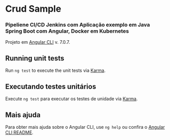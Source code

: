 # Crud Sample

### Pipeliene CI/CD Jenkins com Aplicação exemplo em Java Spring Boot com Angular, Docker em Kubernetes

Projeto em [Angular CLI](https://github.com/angular/angular-cli) v. 7.0.7.

## Running unit tests

Run `ng test` to execute the unit tests via [Karma](https://karma-runner.github.io).

## Executando testes unitários

Execute `ng test` para executar os testes de unidade via [Karma](https://karma-runner.github.io).

## Mais ajuda

Para obter mais ajuda sobre o Angular CLI, use `ng help` ou confira o [Angular CLI README](https://github.com/angular/angular-cli/blob/master/README.md).
